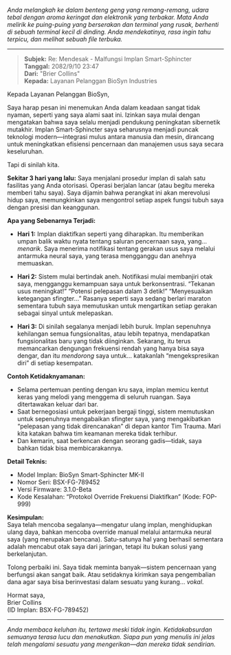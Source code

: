 _Anda melangkah ke dalam benteng geng yang remang-remang, udara tebal dengan aroma keringat dan elektronik yang terbakar. Mata Anda melirik ke puing-puing yang berserakan dan terminal yang rusak, berhenti di sebuah terminal kecil di dinding. Anda mendekatinya, rasa ingin tahu terpicu, dan melihat sebuah file terbuka._

---

> **Subjek:** Re: Mendesak - Malfungsi Implan Smart-Sphincter  
> **Tanggal:** 2082/9/10 23:47  
> **Dari:** "Brier Collins"  
> **Kepada:** Layanan Pelanggan BioSyn Industries

Kepada Layanan Pelanggan BioSyn,

Saya harap pesan ini menemukan Anda dalam keadaan sangat tidak nyaman, seperti yang saya alami saat ini. Izinkan saya mulai dengan mengatakan bahwa saya selalu menjadi pendukung peningkatan sibernetik mutakhir. Implan Smart-Sphincter saya seharusnya menjadi puncak teknologi modern—integrasi mulus antara manusia dan mesin, dirancang untuk meningkatkan efisiensi pencernaan dan manajemen usus saya secara keseluruhan.

Tapi di sinilah kita.

**Sekitar 3 hari yang lalu:** Saya menjalani prosedur implan di salah satu fasilitas yang Anda otorisasi. Operasi berjalan lancar (atau begitu mereka memberi tahu saya). Saya dijamin bahwa perangkat ini akan merevolusi hidup saya, memungkinkan saya mengontrol setiap aspek fungsi tubuh saya dengan presisi dan keanggunan.

**Apa yang Sebenarnya Terjadi:**

- **Hari 1:** Implan diaktifkan seperti yang diharapkan. Itu memberikan umpan balik waktu nyata tentang saluran pencernaan saya, yang… _menarik_. Saya menerima notifikasi tentang gerakan usus saya melalui antarmuka neural saya, yang terasa mengganggu dan anehnya memuaskan.

- **Hari 2:** Sistem mulai bertindak aneh. Notifikasi mulai membanjiri otak saya, mengganggu kemampuan saya untuk berkonsentrasi. “Tekanan usus meningkat!” “Potensi pelepasan dalam 3 detik!” “Menyesuaikan ketegangan sfingter…” Rasanya seperti saya sedang berlari maraton sementara tubuh saya memutuskan untuk mengartikan setiap gerakan sebagai sinyal untuk melepaskan.

- **Hari 3:** Di sinilah segalanya menjadi lebih buruk. Implan sepenuhnya kehilangan semua fungsionalitas, atau lebih tepatnya, mendapatkan fungsionalitas baru yang tidak diinginkan. Sekarang, itu terus memancarkan dengungan frekuensi rendah yang hanya bisa saya dengar, dan itu _mendorong_ saya untuk… katakanlah “mengekspresikan diri” di setiap kesempatan.

**Contoh Ketidaknyamanan:**

- Selama pertemuan penting dengan kru saya, implan memicu kentut keras yang melodi yang menggema di seluruh ruangan. Saya ditertawakan keluar dari bar.
- Saat bernegosiasi untuk pekerjaan bergaji tinggi, sistem memutuskan untuk sepenuhnya mengabaikan sfingter saya, yang mengakibatkan “pelepasan yang tidak direncanakan” di depan kantor Tim Trauma. Mari kita katakan bahwa tim keamanan mereka tidak terhibur.
- Dan kemarin, saat berkencan dengan seorang gadis—tidak, saya bahkan tidak bisa membicarakannya.

**Detail Teknis:**

- Model Implan: BioSyn Smart-Sphincter MK-II
- Nomor Seri: BSX-FG-789452
- Versi Firmware: 3.1.0-Beta
- Kode Kesalahan: “Protokol Override Frekuensi Diaktifkan” (Kode: FOP-999)

**Kesimpulan:**  
Saya telah mencoba segalanya—mengatur ulang implan, menghidupkan ulang daya, bahkan mencoba override manual melalui antarmuka neural saya (yang merupakan bencana). Satu-satunya hal yang berhasil sementara adalah mencabut otak saya dari jaringan, tetapi itu bukan solusi yang berkelanjutan.

Tolong perbaiki ini. Saya tidak meminta banyak—sistem pencernaan yang berfungsi akan sangat baik. Atau setidaknya kirimkan saya pengembalian dana agar saya bisa berinvestasi dalam sesuatu yang kurang… _vokal_.

Hormat saya,  
Brier Collins  
(ID Implan: BSX-FG-789452)

---

_Anda membaca keluhan itu, tertawa meski tidak ingin. Ketidakabsurdan semuanya terasa lucu dan menakutkan. Siapa pun yang menulis ini jelas telah mengalami sesuatu yang mengerikan—dan mereka tidak sendirian._

